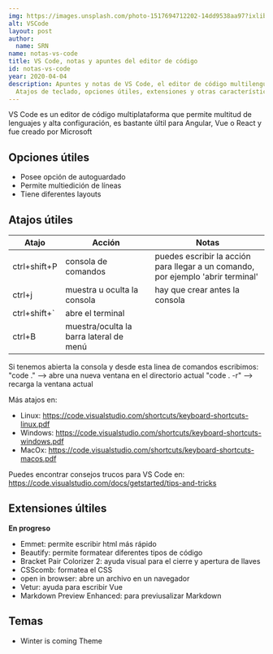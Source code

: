 ```yaml
---
img: https://images.unsplash.com/photo-1517694712202-14dd9538aa97?ixlib=rb-1.2.1&ixid=eyJhcHBfaWQiOjEyMDd9
alt: VSCode
layout: post
author:
  name: SRN
name: notas-vs-code
title: VS Code, notas y apuntes del editor de código
id: notas-vs-code
year: 2020-04-04
description: Apuntes y notas de VS Code, el editor de código multilenguaje.
  Atajos de teclado, opciones útiles, extensiones y otras características
---
```


VS Code es un editor de código multiplataforma que permite multitud de lenguajes y alta configuración, es bastante últil para Angular, Vue o React y fue creado por Microsoft

## Opciones útiles

- Posee opción de autoguardado
- Permite multiedición de líneas
- Tiene diferentes layouts

## Atajos útiles

| **Atajo**                      | **Acción**                              | **Notas**                                                                        |
| ------------------------------ | --------------------------------------- | -------------------------------------------------------------------------------- |
| ctrl+shift+P                   | consola de comandos                     | puedes escribir la acción para llegar a un comando, por ejemplo 'abrir terminal' |
| ctrl+j                         | muestra u oculta la consola             | hay que crear antes la consola                                                   |
| ctrl+shift+`| abre el terminal |
| ctrl+B                         | muestra/oculta la barra lateral de menú |                                                                                  |

Si tenemos abierta la consola y desde esta linea de comandos escribimos:
"code ." --> abre una nueva ventana en el directorio actual
"code . -r" --> recarga la ventana actual

Más atajos en:

- Linux: <https://code.visualstudio.com/shortcuts/keyboard-shortcuts-linux.pdf>
- Windows: <https://code.visualstudio.com/shortcuts/keyboard-shortcuts-windows.pdf>
- MacOx: <https://code.visualstudio.com/shortcuts/keyboard-shortcuts-macos.pdf>

Puedes encontrar consejos trucos para VS Code en:
<https://code.visualstudio.com/docs/getstarted/tips-and-tricks>

## Extensiones últiles

**En progreso**

- Emmet: permite escribir html más rápido
- Beautify: permite formatear diferentes tipos de código
- Bracket Pair Colorizer 2: ayuda visual para el cierre y apertura de llaves
- CSScomb: formatea el CSS
- open in browser: abre un archivo en un navegador
- Vetur: ayuda para escribir Vue
- Markdown Preview Enhanced: para previusalizar Markdown

## Temas

- Winter is coming Theme

